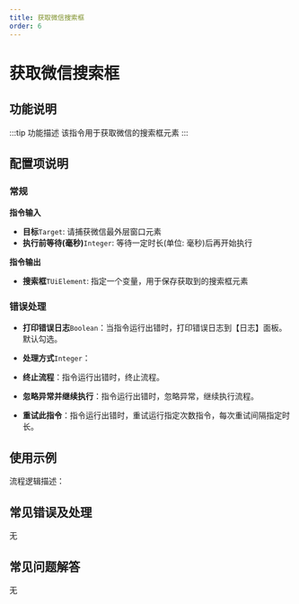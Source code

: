 ```yaml
---
title: 获取微信搜索框
order: 6
---
```


# 获取微信搜索框

## 功能说明

:::tip 功能描述
该指令用于获取微信的搜索框元素
:::

## 配置项说明

### 常规

**指令输入**

- **目标**`Target`: 请捕获微信最外层窗口元素
- **执行前等待(毫秒)**`Integer`: 等待一定时长(单位: 毫秒)后再开始执行

**指令输出**

- **搜索框**`TUiElement`: 指定一个变量，用于保存获取到的搜索框元素

### 错误处理

- **打印错误日志**`Boolean`：当指令运行出错时，打印错误日志到【日志】面板。默认勾选。

- **处理方式**`Integer`：

 - **终止流程**：指令运行出错时，终止流程。

 - **忽略异常并继续执行**：指令运行出错时，忽略异常，继续执行流程。

 - **重试此指令**：指令运行出错时，重试运行指定次数指令，每次重试间隔指定时长。

## 使用示例

流程逻辑描述：

## 常见错误及处理

无

## 常见问题解答

无
